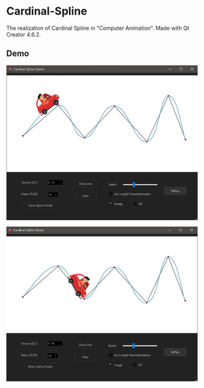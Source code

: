 # Cardinal-Spline
The realization of Cardinal Spline in "Computer Animation". Made with Qt Creator 4.6.2.

## Demo
![image](pic1.png)

[![IMAGE ALT TEXT](pic2.png)](https://youtu.be/rcIGJ6F8Tmw "CameraMaster")
